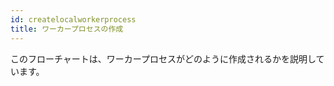 ```yaml
---
id: createlocalworkerprocess
title: ワーカープロセスの作成
---
```

このフローチャートは、ワーカープロセスがどのように作成されるかを説明しています。

<CreateFlowcharts id='createlocalworkerprocess' />